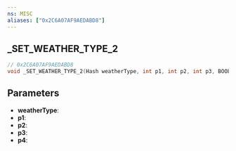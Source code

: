 ```yaml
---
ns: MISC
aliases: ["0x2C6A07AF9AEDABD8"]
---
```

## _SET_WEATHER_TYPE_2

```c
// 0x2C6A07AF9AEDABD8
void _SET_WEATHER_TYPE_2(Hash weatherType, int p1, int p2, int p3, BOOL p4);
```

## Parameters
* **weatherType**:
* **p1**:
* **p2**:
* **p3**:
* **p4**:
